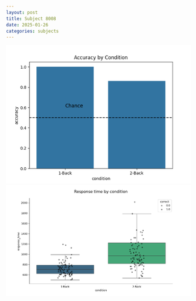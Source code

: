 ```yaml
---
layout: post
title: Subject 8008
date: 2025-01-26
categories: subjects
---
```


![](data/8008/run-22/8008_ATS_acc.png)
![](data/8008/run-22/8008_ATS_rt.png)

